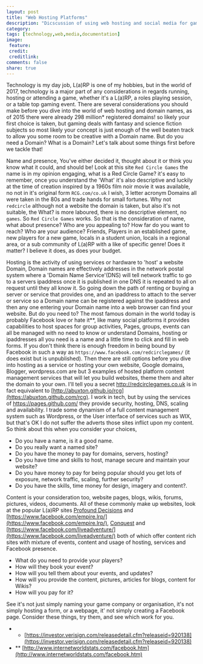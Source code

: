 ```yaml
---
layout: post
title: "Web Hosting Platforms"
description: "Dicscussion of using web hosting and social media for gaming and L(a)rp "
category:
tags: [technology,web,media,documentation]
image:
 feature:
 credit:
 creditlink:
comments: false
share: true
---
```


Technology is my day job, L(a)RP is one of my hobbies, but in the world of 2017, technology is a major part of any considerations in regards running, hosting or attending a game, whether it's a L(a)RP, a roles playing session, or a table top gaming event.
There are several considerations you should make before you dive into the world of web hosting and domain names, as of 2015 there were already 298 million* registered domains! so likely your first choice is taken, but gaming deals with fantasy and science fiction subjects so most likely your concept is just enough of the well beaten track to allow you some room to be creative with a Domain name. But do you need a Domain? What is a Domain? Let's talk about some things first before we tackle that!

Name and presence, You've either decided it, thought about it or think you know what it could, and should be! Look at this site `Red Circle Games` the name is in my opinion engaging, what is a Red Circle Game? it's easy to remember, once you understand the 'What' it's also descriptive and luckily at the time of creation inspired by a 1960s film noir movie it was available, no not in it's original form `RCG.com/co.uk` I wish, 3 letter acronym Domains all were taken in the 80s and trade hands for small fortunes. Why not `redcircle` although not a website the domain is taken, but also it's not suitable, the What? is more laboured, there is no descriptive element, no `games`. So `Red Circle Games` works. So that is the consideration of name, what about presence? Who are you appealing to? How far do you want to reach? Who are your audience? Friends, Players in an established game, new players for a new game, locals in a student union, locals in a regional area, or a sub community of L(a)RP with a like of specific genre! Does it matter? I believe it does, as does your budget.

Hosting is the activity of using services or hardware to 'host' a website Domain, Domain names are effectively addresses in the network postal system where a 'Domain Name Service'(DNS) will tell network traffic to go to a servers ipaddress once it is published in one DNS it is repeated to all on request until they all know it. So going down the path of renting or buying a server or service that provides one, and an ipaddress to attach to the server or service so a Domain name can be registered against the ipaddress and then any one entering your Domain name into a web browser can find your website. But do you need to? The most famous domain in the world today is probably Facebook love or hate it**, like many social platforms it provides capabilities to host spaces for group activities, Pages, groups, events can all be managed with no need to know or understand Domains, hosting or ipaddresses all you need is a name and a little time to click and fill in web forms. If you don't think there is enough freedom in being bound by Facebook in such a way as `https://www.facebook.com/redcirclegames/` (it does exist but is unpublished). Then there are still options before you dive into hosting as a service or hosting your own website, Google domains, Blogger, wordpress.com are but 3 examples of hosted platform content management services that will let you build websites, theme them and alter the domain to your own. I'll tell you a secret http://redcirclegames.co.uk is in fact equivalent to [http://abuxton.github.io/rcg](https://abuxton.github.com/rcg). I work in tech, but by using the services of https://pages.github.com/ they provide security, hosting, DNS, scaling and availability. I trade some dynamism of a full content management system such as Wordpress, or the User interface of services such as WIX, but that's OK I do not suffer the adverts those sites inflict upon my content. So think about this when you consider your choices,

  * Do you have a name, is it a good name.
  * Do you really want a named site?
  * Do you have the money to pay for domains, servers, hosting?
  * Do you have time and skills to host, manage secure and maintain your website?
  * Do you have money to pay for being popular should you get lots of exposure, network traffic, scaling, further security?
  * Do you have the skills, time money for design, imagery and content?.

Content is your consideration too, website pages, blogs, wikis, forums, pictures, videos, documents. All of these commonly make up websites, look at the popular L(a)RP sites [Profound Decisions](https://www.profounddecisions.co.uk) and [https://www.facebook.com/empire.lrp/](https://www.facebook.com/empire.lrp/), [Conquest](https://www.live-adventure.de/en/) and [https://www.facebook.com/liveadventure/](https://www.facebook.com/liveadventure/) both of which offer content rich sites with mixture of events, content and usage of hosting, services and Facebook presence.

  * What do you need to provide your players?
  * How will they book your event?
  * How will you tell them about your events, and updates?
  * How will you provide the content, pictures, articles for blogs, content for Wikis?
  * How will you pay for it?

See it's not just simply naming your game company or organisation, it's not simply hosting a form, or a webpage, it' not simply creating a Facebook page. Consider these things, try them, and see which work for you.



*  * [https://investor.verisign.com/releasedetail.cfm?releaseid=920138](https://investor.verisign.com/releasedetail.cfm?releaseid=920138)
* ** [http://www.internetworldstats.com/facebook.htm](http://www.internetworldstats.com/facebook.htm)
